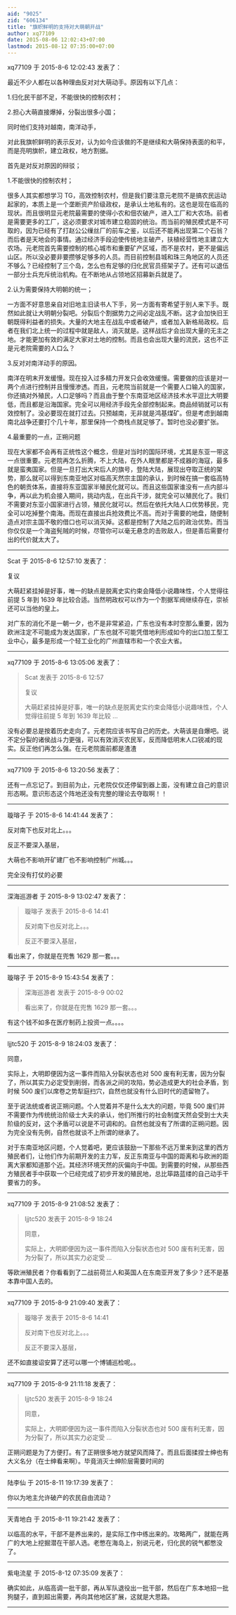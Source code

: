 ```yaml
---
aid: "9025"
zid: "606134"
title: "旗帜鲜明的支持对大萌朝开战"
author: xq77109
date: 2015-08-06 12:02:43+07:00
lastmod: 2015-08-12 07:35:00+07:00
---
```


xq77109 于 2015-8-6 12:02:43 发表了：

最近不少人都在以各种理由反对对大萌动手。原因有以下几点：

1.归化民干部不足，不能很快的控制农村；

2.担心大萌直接爆掉，分裂出很多小国；

同时他们支持对越南，南洋动手，

对此我旗帜鲜明的表示反对，认为如今应该做的不是继续和大萌保持表面的和平，而是亮明旗帜，建立政权，地方割据。

首先是对反对原因的辩驳；

1.不能很快的控制农村；

很多人其实都想学习 TG，高效控制农村，但是我们要注意元老院不是搞农民运动起家的，本质上是一个垄断资产阶级政权，是承认土地私有的。这也是现在临高的现状。而且很明显元老院最需要的使得小农和佃农破产，进入工厂和大农场。前者是需要更多的工厂，这必须要求对城市建立稳固的统治。而当前的殖民模式是不可取的，因为已经有了打赵公公缫丝厂的前车之鉴，以后还不能再出现第二个石翁？而后者是天地会的事情。通过经济手段迫使传统地主破产，扶植经营性地主建立大农场。元老院首先需要控制的核心城市和重要矿产区域，而不是农村，更不是偏远山区。所以没必要非要攒够足够多的人员。而目前控制县城和珠三角地区的人员还不够么？已经控制了三个岛，怎么也有足够的归化民官员搭架子了。还有可以退伍一部分士兵充斥统治机构。在不断地从占领地区招募新兵就是了。

2.认为需要保持大明朝的统一；

一方面不好意思亲自对旧地主旧读书人下手，另一方面有寄希望于别人来下手。既然如此就让大明朝分裂吧。分裂后个割据势力之间必定战乱不断。这才会加快旧王朝既得利益者的损失。大量的大地主在战乱中或者破产，或者加入新格局政权。后者在我们北上统一的过程中就是敌人，消灭就是。这样战后才会出现大量的无主之地。才能更加有效的满足大家对土地的控制。而且也会出现大量的流民，这也不正是元老院需要的人口么？

3.反对对南洋动手的原因。

南洋在明末开发缓慢。现在投入过多精力开发只会收效缓慢。需要做的应该是对一两个点进行控制并且慢慢渗透。而且，元老院当前就是一个需要人口输入的国家，你还搞对外殖民，人口足够吗？而且由于整个东南亚地区经济技术水平逗比大明要低，而且都是沿海国家。完全可以用经济手段先全部控制起来。商品倾销就可以有效控制了。没必要现在就打过去。只预越南，无非就是鸿基煤矿。但是考虑到越南南北战争还要打个几十年，那里保持一个商栈点就足够了。暂时也没必要扩张。

4.最重要的一点，正朔问题

现在大家都不会再有正统性这个概念，但是对当时的国际环境，尤其是东亚一带这一点很重要。元老院再怎么折腾，不上大陆，在外人眼里都是不成器的海寇，最多就是蛮夷国家。但是一旦打出大宋后人的旗号，登陆大陆，展现出夺取正统的架势，那么就可以得到东南亚地区对临高天然宗主国的承认，到时候在搞一套临高特色的朝贡体系，直接将东亚国家半殖民化就可以。而且这些国家谁没有一点内部斗争，再以此为机会接入期间，挑动内乱，在出兵干涉，就完全可以殖民化了。我们不需要对东亚小国家进行占领，殖民化就可以。然后在依托大陆人口优势移民，完全可以吃掉整个南海。而现在直接出兵抢效费比不高。而对于需要的地盘，随便制造点对宗主国不敬的借口也可以消灭掉。这都是控制了大陆之后的政治优势。而当你仅仅是一个海盗髡贼的时候，尽管你可以毫无悬念的击败敌人，但是善后需要付出的代价就太大了。

---

Scat 于 2015-8-6 12:57:10 发表了：

复议

大萌赶紧挂掉是好事，唯一的缺点是脱离史实约束会降低小说趣味性，个人觉得往前提 5 年到 1639 年比较合适。当然明政权可以作为一个割据军阀继续存在，崇祯还可以当他的皇上。

对广东的消化不是一朝一夕，也不是非常紧迫，广东也没有本时空那么重要，因为欧洲注定不可能成为发达国家，广东也就不可能凭借地利形成如今的出口加工型工业中心，最多是形成一个轻工业化的广州直辖市和一个农业大省。

---

xq77109 于 2015-8-6 13:05:06 发表了：

> Scat 发表于 2015-8-6 12:57
>
> 复议
>
> 大萌赶紧挂掉是好事，唯一的缺点是脱离史实约束会降低小说趣味性，个人觉得往前提 5 年到 1639 年比较 ...

没有必要总是按着历史走向了。元老院应该书写自己的历史。大萌该是自爆吧。说不定分裂的诸侯战斗力更强，可以有效消灭农民军，反而降低明末人口锐减的现实。反正他们再怎么强。在元老院面前都是渣渣

---

xq77109 于 2015-8-6 13:20:56 发表了：

还有一点忘记了。到目前为止，元老院仅仅还停留到器上面，没有建立自己的意识形态啊。意识形态这个阵地还没有完整的理论去夺取啊！！

---

璇瑢子 于 2015-8-6 14:41:44 发表了：

反对南下也反对北上。。。

反正不要深入基层，

大萌也不影响开矿建厂也不影响控制广州城。。。

完全没有打仗的必要

---

深海巡游者 于 2015-8-9 13:02:47 发表了：

> 璇瑢子 发表于 2015-8-6 14:41
>
> 反对南下也反对北上。。。
>
> 反正不要深入基层，

看出来了，你就是在兜售 1629 那一套。。。

---

璇瑢子 于 2015-8-9 15:43:54 发表了：

> 深海巡游者 发表于 2015-8-9 00:02
>
> 看出来了，你就是在兜售 1629 那一套。。。

有这个钱不如多在医疗制药上投资一点。。。。

---

ljjtc520 于 2015-8-9 18:24:03 发表了：

同意，

实际上，大明即便因为这一事件而陷入分裂状态也对 500 废有利无害，因为分裂了，所以其实力必定受到削弱，而各派之间的攻陷，势必造成更大的社会矛盾，到时候 500 废们以席卷之势犁庭扫穴，自然也就没有什么旧时代的遗留物了。

至于说法统或者说正朔问题。个人觉着并不是什么太大的问题，毕竟 500 废们并不需要作为传统统治阶级士大夫的承认，他们所推行的社会制度天然会受到士大夫阶级的反对，这个矛盾可以说是不可调和的。自然也就没有了所谓的正朔问题。因为完全没有先例，自然也就谈不上所谓的继承了。

对于东南亚地区问题，个人觉着吧，更应该鼓励一下那些不远万里来到这里的西方殖民者们，让他们作为前期开发的主力军，反正东南亚与中国的距离和与欧洲的距离大家都知道那个近。其经济环境天然的灰偏向于中国。到需要的时候，从那些西方殖民者手中获取一个已经完成了初步开发的殖民地，总比筚路蓝缕的自己动手干要省力的多。

---

xq77109 于 2015-8-9 21:08:52 发表了：

> ljjtc520 发表于 2015-8-9 18:24
>
> 同意，
>
> 实际上，大明即便因为这一事件而陷入分裂状态也对 500 废有利无害，因为分裂了，所以其实力必定受 ...

等欧洲殖民者？你看看到了二战前荷兰人和英国人在东南亚开发了多少？还不是基本靠中国人去的。

---

xq77109 于 2015-8-9 21:09:40 发表了：

> 璇瑢子 发表于 2015-8-6 14:41
>
> 反对南下也反对北上。。。
>
> 反正不要深入基层，

还不如直接诏安算了还可以哪一个博铺巡检呢。。

---

xq77109 于 2015-8-9 21:11:18 发表了：

> ljjtc520 发表于 2015-8-9 18:24
>
> 同意，
>
> 实际上，大明即便因为这一事件而陷入分裂状态也对 500 废有利无害，因为分裂了，所以其实力必定受 ...

正朔问题是为了方便打。有了正朔很多地方就望风而降了。而且后面揉捏士绅也有大义名分（在士绅看来啊）。毕竟消灭士绅阶层需要时间的

---

陆李仙 于 2015-8-11 19:17:39 发表了：

你以为地主允许破产的农民自由流动？

---

天青地白 于 2015-8-11 19:21:42 发表了：

以临高的水平，干部不是养出来的，是实际工作中练出来的。攻略两广，就能在两广的大地上挖掘潜在干部人选。老憋在海岛上，别说元老，归化民的锐气都憋没了。

---

紫电流星 于 2015-8-12 07:35:09 发表了：

确实如此，从临高调一批干部，再从军队退役出一批干部，然后在广东本地招一批狗腿子，直到超出需要，再向其他地区扩展，这就是大思路。

---
